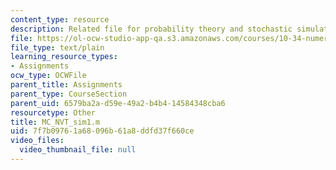 ```yaml
---
content_type: resource
description: Related file for probability theory and stochastic simulation.
file: https://ol-ocw-studio-app-qa.s3.amazonaws.com/courses/10-34-numerical-methods-applied-to-chemical-engineering-fall-2005/7f7b09761a68096b61a8ddfd37f660ce_MC_NVT_sim1.m
file_type: text/plain
learning_resource_types:
- Assignments
ocw_type: OCWFile
parent_title: Assignments
parent_type: CourseSection
parent_uid: 6579ba2a-d59e-49a2-b4b4-14584348cba6
resourcetype: Other
title: MC_NVT_sim1.m
uid: 7f7b0976-1a68-096b-61a8-ddfd37f660ce
video_files:
  video_thumbnail_file: null
---
```

